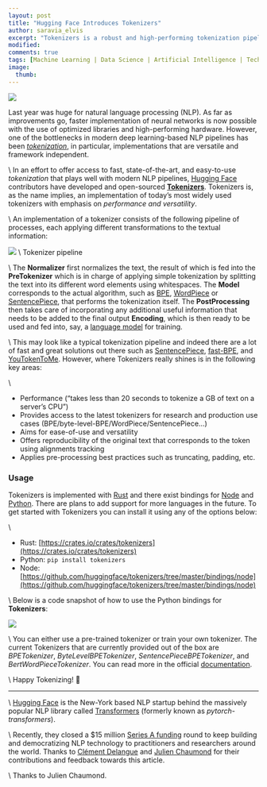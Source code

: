 ```yaml
---
layout: post
title: "Hugging Face Introduces Tokenizers"
author: saravia_elvis
excerpt: "Tokenizers is a robust and high-performing tokenization pipeline."
modified:
comments: true
tags: [Machine Learning | Data Science | Artificial Intelligence | Technology | Programming]
image:
  thumb: 
---
```


![](https://miro.medium.com/max/1026/1*Oqvvb3NYJaLDfJGYwFYzEg.jpeg)

Last year was huge for natural language processing (NLP). As far as improvements go, faster implementation of neural networks is now possible with the use of optimized libraries and high-performing hardware. However, one of the bottlenecks in modern deep learning-based NLP pipelines has been [*tokenization*](https://en.wikipedia.org/wiki/Lexical_analysis#Tokenization), in particular, implementations that are versatile and framework independent.

\\
In an effort to offer access to fast, state-of-the-art, and easy-to-use *tokenization* that plays well with modern NLP pipelines, [Hugging Face](https://huggingface.co/) contributors have developed and open-sourced [**Tokenizers**](https://github.com/huggingface/tokenizers). Tokenizers is, as the name implies, an implementation of today’s most widely used tokenizers with emphasis on *performance and versatility*.

\\
An implementation of a tokenizer consists of the following pipeline of processes, each applying different transformations to the textual information:

![](https://miro.medium.com/max/1654/1*7uy9X3eE1rVmqV08yKrDgg.png)
\\
Tokenizer pipeline

\\
The **Normalizer** first normalizes the text, the result of which is fed into the **PreTokenizer** which is in charge of applying simple tokenization by splitting the text into its different word elements using whitespaces. The **Model** corresponds to the actual algorithm, such as [BPE](https://en.wikipedia.org/wiki/Byte_pair_encoding), [WordPiece](https://arxiv.org/pdf/1609.08144.pdf) or [SentencePiece](https://github.com/google/sentencepiece), that performs the tokenization itself. The **PostProcessing** then takes care of incorporating any additional useful information that needs to be added to the final output **Encoding**, which is then ready to be used and fed into, say, a [language model](https://en.wikipedia.org/wiki/Language_model) for training.

\\
This may look like a typical tokenization pipeline and indeed there are a lot of fast and great solutions out there such as [SentencePiece](https://github.com/google/sentencepiece), [fast-BPE](https://github.com/glample/fastBPE), and [YouTokenToMe](https://github.com/VKCOM/YouTokenToMe). However, where Tokenizers really shines is in the following key areas:

\\
- Performance (“takes less than 20 seconds to tokenize a GB of text on a server’s CPU”)
- Provides access to the latest tokenizers for research and production use cases (BPE/byte-level-BPE/WordPiece/SentencePiece…)
- Aims for ease-of-use and versatility
- Offers reproducibility of the original text that corresponds to the token using alignments tracking
- Applies pre-processing best practices such as truncating, padding, etc.

### **Usage**

Tokenizers is implemented with [Rust](https://crates.io/crates/tokenizers) and there exist bindings for [Node](https://github.com/huggingface/tokenizers/tree/master/bindings/node) and [Python](https://github.com/huggingface/tokenizers/tree/master/bindings/python). There are plans to add support for more languages in the future. To get started with Tokenizers you can install it using any of the options below:

\\
- Rust: [https://crates.io/crates/tokenizers](https://crates.io/crates/tokenizers)
- Python: `pip install tokenizers`
- Node: [https://github.com/huggingface/tokenizers/tree/master/bindings/node](https://github.com/huggingface/tokenizers/tree/master/bindings/node)

\\
Below is a code snapshot of how to use the Python bindings for **Tokenizers**:

![](https://miro.medium.com/max/1634/1*BGcXk6Yf9fXGZlEtxz1hcg.jpeg)

\\
You can either use a pre-trained tokenizer or train your own tokenizer. The current Tokenizers that are currently provided out of the box are *BPETokenizer*, *ByteLevelBPETokenizer*, *SentencePieceBPETokenizer*, and *BertWordPieceTokenizer*. You can read more in the official [documentation](https://github.com/huggingface/tokenizers).

\\
Happy Tokenizing! 🤗

----------

\\
[Hugging Face](https://huggingface.co/) is the New-York based NLP startup behind the massively popular NLP library called [Transformers](https://github.com/huggingface/transformers) (formerly known as *pytorch-transformers*). 

\\
Recently, they closed a $15 million [Series A funding](https://venturebeat.com/2019/12/17/hugging-face-raises-15-million-to-build-open-source-community-for-cutting-edge-conversational-ai/) round to keep building and democratizing NLP technology to practitioners and researchers around the world.
Thanks to [Clément Delangue](https://medium.com/u/1291f145e92b?source=post_page-----d792482db360----------------------) and [Julien Chaumond](https://medium.com/u/44db9513d0fd?source=post_page-----d792482db360----------------------) for their contributions and feedback towards this article.

\\
Thanks to Julien Chaumond. 
